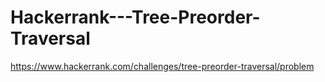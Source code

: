 # Hackerrank---Tree-Preorder-Traversal

https://www.hackerrank.com/challenges/tree-preorder-traversal/problem
